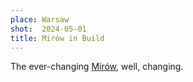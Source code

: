 ```yaml
---
place: Warsaw
shot:  2024-05-01
title: Mirów in Build
---
```


The ever-changing [Mirów](https://en.wikipedia.org/wiki/Mir%C3%B3w,_Warsaw), well, changing.
